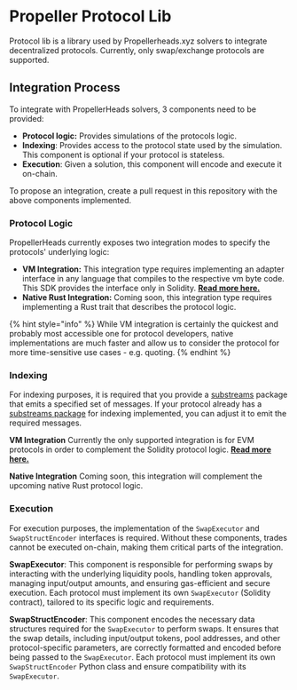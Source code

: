# Propeller Protocol Lib

Protocol lib is a library used by Propellerheads.xyz solvers to integrate decentralized protocols. Currently, only swap/exchange protocols are supported.

## Integration Process

To integrate with PropellerHeads solvers, 3 components need to be provided:

* **Protocol logic:** Provides simulations of the protocols logic.
* **Indexing**: Provides access to the protocol state used by the simulation. This component is optional if your protocol is stateless.
* **Execution**: Given a solution, this component will encode and execute it on-chain.

To propose an integration, create a pull request in this repository with the above components implemented.

### Protocol Logic

PropellerHeads currently exposes two integration modes to specify the protocols' underlying logic:

* **VM Integration:** This integration type requires implementing an adapter interface in any language that compiles to the respective vm byte code. This SDK provides the interface only in Solidity. [**Read more here.**](logic/vm-integration/)
* **Native Rust Integration:** Coming soon, this integration type requires implementing a Rust trait that describes the protocol logic.

{% hint style="info" %}
While VM integration is certainly the quickest and probably most accessible one for protocol developers, native implementations are much faster and allow us to consider the protocol for more time-sensitive use cases - e.g. quoting.
{% endhint %}

### Indexing

For indexing purposes, it is required that you provide a [substreams](https://substreams.streamingfast.io/) package that emits a specified set of messages. If your protocol already has a [substreams package](https://github.com/messari/substreams) for indexing implemented, you can adjust it to emit the required messages.

**VM Integration** Currently the only supported integration is for EVM protocols in order to complement the Solidity protocol logic. [**Read more here.**](https://github.com/propeller-heads/propeller-venue-lib/blob/main/docs/indexing/vm-integration/README.md)&#x20;

**Native Integration** Coming soon, this integration will complement the upcoming native Rust protocol logic.

### Execution

For execution purposes, the implementation of the `SwapExecutor` and `SwapStructEncoder` interfaces is required. Without these components, trades cannot be executed on-chain, making them critical parts of the integration.

**SwapExecutor**: This component is responsible for performing swaps by interacting with the underlying liquidity pools, handling token approvals, managing input/output amounts, and ensuring gas-efficient and secure execution. Each protocol must implement its own `SwapExecutor` (Solidity contract), tailored to its specific logic and requirements.

**SwapStructEncoder**: This component encodes the necessary data structures required for the `SwapExecutor` to perform swaps. It ensures that the swap details, including input/output tokens, pool addresses, and other protocol-specific parameters, are correctly formatted and encoded before being passed to the `SwapExecutor`. Each protocol must implement its own `SwapStructEncoder` Python class and ensure compatibility with its `SwapExecutor`.
